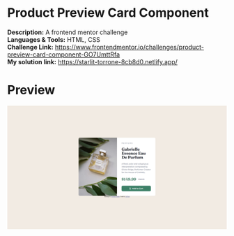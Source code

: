 # Product Preview Card Component

**Description:** A frontend mentor challenge<br>
**Languages & Tools:** HTML, CSS<br>
**Challenge Link:** https://www.frontendmentor.io/challenges/product-preview-card-component-GO7UmttRfa<br>
**My solution link:** https://starlit-torrone-8cb8d0.netlify.app/

# Preview
![](https://github.com/NotYoel/Web-Development-Projects/blob/main/Frontend%20Mentor%20Projects/Product%20Preview%20Card%20Component/preview/preview.png)
